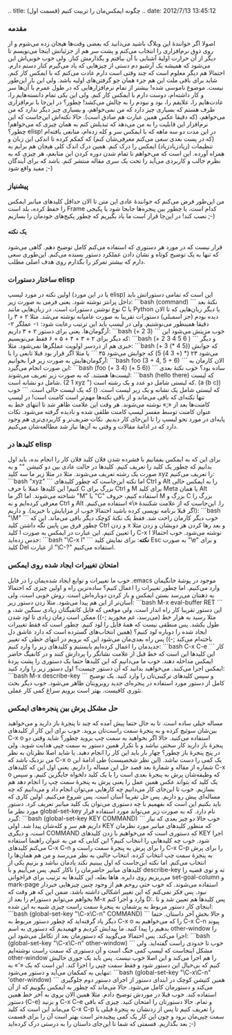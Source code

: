 .. title: چگونه ایمکس‌مان را تربیت کنیم (قسمت اول) .. date: 2012/7/13
13:45:12

### مقدمه

اصولا اگر خوانندهٔ این وبلاگ باشید می‌دانید که بعضی وقت‌ها هیجان زده
می‌شوم و از روی ذوق نرم‌افزاری را انتخاب می‌کنم و پشت سر هم از جزئیاتش
اینجا می‌نویسم تا دیگر از آن حرارت اولیهٔ آشنایی با آن بیافتم و بگذارمش
کنار‌. ولی خوب خوبی‌اش این می‌شود که همیشه یک آرشیو دم دستی از چیز‌هایی
که یاد می‌گیرم کنار دستم دارم. احتمالا هم دیگر معلوم است که چند وقتی است
دارم عادت می‌کنم که با ایمکس کار کنم‌. شاید برای باقی ملت این هم جزء
همان جو گرفتن‌های اولیه باشد‌. ولی این بار این‌طور نیست‌. موضوع ناموسی
شده‌! بیشتر از تمام نرم‌افزار‌هایی که در طول عمرم با آن‌ها سر و کار
داشته‌ام‌، دوست دارم با ایمکس کار کنم‌. ولی این یکی تمام دانسته‌هایم
را‌، عادت‌هایم را‌، علایقم را‌، بود و نبودم را به چالش می‌کشد‌! چطور؟ در
این‌جا با نرم‌افزاری طرف هستم که بسیاری چیز دارد که من نمی‌خواهم‌، و
بسیاری چیز دیگر ندارد که من می‌خواهم‌، (که دقیقا عکس همین عبارت هم صادق
است). حالا نکته‌اش این‌جاست که این نرم‌افزار این قابلیت را به من می‌دهد
که تبدیلش کنم به همان چیزی که می‌خواهم‌! چطور؟ elisp‌! در این مدت دو سه
ماهه که با ایمکس سر و کله زده‌ام‌، منابعی یافته‌ام (که در پست بعدی سعی
می‌کنم معرفی‌شان کنم) که کمکم کرده تا اندکی این زبان و تنظیمات
(زیادزیادزیاد) ایمکس را درک کنم‌. همین درک اندک کلی هیجان هم برایم به
همراه آورده‌. این است که می‌خواهم تا تمام شدن دوره کردن این منابعم‌، هر
چیزی که به نظرم جالب و کاربردی می‌آید را تحت یک سری مقاله منتشر کنم‌.
باشد که برای آیندگان مفید واقع شود ;-)

### پیشنیاز

من این‌طور فرض می‌کنم که خوانندهٔ عادی این متن تا الان حداقل کلید‌های
میانبر ایمکس را حفظ کرده‌، بلد است Frame کدام است‌، یا چطور بین پنجره‌ها
جابجا شود یا پکیجی نصب کند‌! در این‌جا قرار است ما یاد بگیریم که چطور
پکیج‌های خودمان را بسازیم ;-)

#### یک نکته

قرار نیست که در مورد هر دستوری که استفاده می‌کنم کامل توضیح دهم‌. گاهی
می‌شود که تنها به یک توضیح کوتاه و نشان دادن عملکرد دستور بسنده می‌کنم‌.
این‌طوری سعی دارم که بیشتر تمرکز را بگذارم روی هدف اصلی مطلب.

### ساختار دستورات elisp

اولین نکته در مورد لیسپ (یا در این مورد elisp) این است که تمامی دستوراتش
باید داخل پرانتز نوشته شود‌. یعنی فرمی به صورت زیر: \`\`\`bash (command)
\`\`\` نکتهٔ بعد نوع نوشتن دستورات است‌. در زبان‌هایی مانند C یا Python
یا دیگر زبان‌هایی که تا الان دیده بودم‌ (جز اسمبلی) دستورات تقریبا به
صورت عامیانه نوشته می‌شد‌. مثلا ۲ + ۳ را دقیقا همینطور می‌نوشتیم‌. ولی
در لیسپ باید این ترتیب رعایت شود:‌ ۱- عملگر ۲- آرگومان‌ها‌. یعنی برای
دستور ۲ + ۳ داریم: \`\`\`bash (+ 2 3) \`\`\` خوب مزیتش می‌شود این که
دیگر برای ۲ + ۳ + ۴ + ۵ + ۶ فقط می‌نویسیم: \`\`\`bash (+ 2 3 4 5 6 )
\`\`\` و دیگر خبری هم از دردسر اولویت عملگر‌ها نمی‌شود‌. مثلا:
\`\`\`bash (+ 3 (\* 4 5)) که جوابش می‌شود ۲۳ (\* (+ 3 4) 5) که جوابش
می‌شود ۳۵ \`\`\` یا مثلا اگر قرار بود قبلا تابعی را با آرگومان‌هایش به
صورت زیر فرا بخوانیم: \`\`\`bash foo (3 + 4, 5 + 6) \`\`\` الان کارمان
به این صورت انجام می‌گیرد: \`\`\`bash (foo (+ 3 4) (+ 5 6)) \`\`\` ساده
بود؟‌ خوب نکتهٔ‌ بعدی لیست‌ها هستند‌. که به صورت زیر تعریف می‌شوند:
\`\`\`bash (hello there) که لیست شامل دو نشانه است. (1 2 xyz ") که لیستی
شامل دو عدد و یک رشته است‌. (a (b c)) که لیستی شامل یک نشانه و یک زیر
لیست است‌. () که یک لیست خالی است‌. \`\`\` خوب تنها نکته‌ای که باقی
می‌ماند و از باقی نکته‌ها مهم‌تر است کامنت است‌! در لیسپ کامنت‌ها بعد از
«;» نوشته می‌شوند‌. هر وقت این علامت ظاهر شد تا انتهای خط به عنوان کامنت
توسط مفسر لیسپ کامنت طلقی شده و نادیده گرفته می‌شود‌. نکات پایه‌ای در
مورد نحو لیسپ را تا این‌جای کار دیدیم‌. نکات ضریف‌تر و کاربردی‌تری هم
وجود دارد که در ادامهٔ مقالات و وقتی به آن‌ها نیاز شد مطالعه‌شان
می‌کنیم.

### کلید‌ها در elisp

برای این که به ایمکس بفمانیم با فشرده شدن فلان کلید فلان کار را انجام
بده‌، باید اول بدانیم که چطور یک کلید را تعریف کنیم‌. کلید‌ها در حالت
عادی بین دو کتیشن "" و به صورت یک رشته تعریف می‌شوند‌. مثلا در مثلا زیر
ما سه کلید xyz را تعریف می‌کنیم: \`\`\`bash "xyz" \`\`\` اما نکته
این‌جاست که چطور کلید‌های Ctrl و Alt را به ایمکس حالی کنیم‌! این کلید‌ها
عملا با حرف C بزرگ برای Ctrl و M برای کلید Meta یا همان Alt شناخته
می‌شوند‌. اما اگر ما "M" یا "C" استفاده کنیم، حروف M بزرگ و C بزرگ را
معرفی کرده‌ایم و نه Ctrl و Alt را‌. این‌جاست که از علامت شکنندهٔ «\\»
استفاده می‌کنیم‌. (اگر قبلا برنامه نویسی کرده باشید احتمالا خوب از
مزایایش با خبرید‌). و داریم: \`\`\`bash "\\M" \`\`\` خوب دیگر کارمان
راحت شد‌. فقط یک نکتهٔ کوچک دیگر باقی می‌ماند‌. این که چطور فرق بین
پایین نگه داشتن کلید Ctrl و زدن x و بعد رها کردن هر دویشان و زدن مثلا
کلید l را تعیین کنیم‌. این عبارت در ایمکس به صورت C-x l نوشته می‌شود‌.
خوب احتمالا حدس زده‌اید‌: \`\`\`bash "\\C-x l" \`\`\` **نکته**: برای
نمایش کلید Esc به صورت "\\e" و برای کلید Del از عبارت "\\C-‎?‎" استفاده
می‌کنیم.

### امتحان تغییرات ایجاد شده روی ایمکس

خوب ما تغییرات و توابع ایجاد شده‌یمان را در فایل ‎.emacs موجود در پوشهٔ
خانگیمان وارد می‌کنیم‌. اما چطور تغییرات را اعمال کنیم؟ ساده‌ترین راه و
اولین چیزی که احتمالا به ذهنتان می‌رسد بستن ایمکس و باز کردن دوباره‌اش
است. روش خوبی است‌‌، ولی آسان‌تر از این هم پیدا می‌شود‌. مثلا زدن دستور
زیر: \`\`\`bash M-x eval-buffer RET \`\`\` این دستور تقریبا کار راه
انداز است‌. ولی موقعی که فایل کانفیگتان زیادی سنگین شد‌، و مثلا رسید به
هزار خط (‌می‌رسد‌، غم مخورید ;-)) ممکن است زمان زیادی تا لود شدن طول
بکشد‌. پس منطقی نیست که همهٔ فایل را لود کنیم‌. چطور است که فقط تغییرات
ایجاد شده را دوباره لود کنیم؟ (همین انتخاب‌های گسترده است که دارد عاشق
دل باخته‌ام می‌کند ;-)) پس راه بعدی‌مان می‌شود این که برویم در انتهای
خطی که تغییر جدیدمان را اعمال کرده‌ایم بایستیم و کلید‌های زیر را وارد
کنیم: \`\`\`bash C-x C-e \`\`\` کار این کلید‌ها این است که خط قبل از
علامت نشانگر را پردازش کنند و در کانفیگ حاضر ایمکس مداخله دهند‌. خوب ما
می‌دانیم که این کلید‌ها حتما یک دستوری را پشت پردهٔ ایمکس اجرا می‌کنند‌.
می‌خواهید بدانید که آن دستور چیست؟ اول دستور زیر را وارد کنید:
\`\`\`bash M-x describe-key \`\`\` و سپس کلید‌های ترکیبی‌تان را وارد
کنید‌. یک توضیح کامل از دستور مورد استفاده در پنجره‌ای جدید روبرویتان
ظاهر می‌شود‌. خوب دیگر بحث تئوری کافیست‌. بهتر است برویم سراغ کمی کار
عملی‌.

### حل مشکل پرش بین پنجره‌های ایمکس

مساله خیلی ساده است‌. تا به حال حتما پیش آمده که چند تا پنجرهٔ باز دارید
و می‌خواهید بین‌شان سوئیچ کرده و به پنجرهٔ سمت راست‌تان بروید. خوب برای
این کار از کلید‌های C-x o استفاده می‌کنید‌. حالا اگر بخواهید به سمت چپ
بروید چطور؟ شاید وقتی دو پنجرهٔ باز دارید کار سختی نباشد و با تکرار همین
دستور به سمت چپی هدایت شوید‌. ولی در پنج پنجرهٔ باز چطور؟ چهار بار باید
این کار را انجام دهید‌. یا شاید اصلا نظرتان به نظر من نزدیک باشد که C-x
o یک کمی را دست نباشد‌. (این نظر شخصیست) طی ادامهٔ این شماره از مقاله و
شمارهٔ بعد قصد حل این مساله را داریم‌. یعنی اول این که کلید‌های C-x o که
وظیفه‌شان پرش به پنجرهٔ بعدی است را با یک کلید دلخواه جایگزین کنیم‌. و
سپس یک کلید که بتواند عکس همین عمل را یعنی پرش به پنجرهٔ سمت چپ را انجام
دهد هم بسازیم‌. خوب تا این‌جای کار می‌دانیم چه کار‌هایی می‌توان انجام
داد و می‌دانیم که چه مساله‌ای پیش رو داریم‌. پس حل تقریبا آسان است‌. پس
شروع می‌کنیم‌. اولین کاری که باید بکنیم این است که بفهمیم با چه دستوری
می‌توان یک کلید میانبر تعریف کرد‌. دستور مورد نظر ما global-set-key نام
دارد‌. که به صورت زیر می‌تواند مورد استفاده قرار گیرد: \`\`\`bash
(global-set-key KEY COMMAND) \`\`\` خوب حالا دو چیز بعدی که نیاز داریم
هم سر و کله‌شان پیدا شد‌. اولی KEY که منظور کلید‌های میانبر مورد نظرمان
است‌، و دیگری COMMAND که دستوری است که می‌خواهیم با زدن کلید‌های KEY
اجرا شود‌. خوب چه کلید‌هایی را انتخاب کنیم؟ این کتابی که من به عنوان
راهنما استفاده می‌کنم کلید‌های C-x C-n را برای پرش به پنجرهٔ سمت راست و
C-x C-p را برای پرش به پنجرهٔ سمت چپ انتخاب کرده‌. انتخاب جالبی به نظر
می‌رسد و من هم همان‌ها را انتخاب می‌کنم‌. اما نکته این‌جاست که اول
ببینیم نکند یادمان نباشد و بزنیم یکی از کلید‌های میانبر حاضرمان را ناکار
کنیم‌. پس می‌آییم و با describe-key ته و توی قضیه را می‌ریزیم روی
دایره‌. هاها بعله‌، این کلید‌ها به ترتیب برای فراخوانی set-goal-column و
mark-page استفاده می‌شوند‌. که خوب حتی روحم هم از وجود چنین چیز‌هایی
خبر‌دار نبود‌. پس فکر نمی‌کنم که این تغییر اشکالی داشته باشد‌. ضمن این
که هر وقت که بخواهم می‌توانم دستورام را بعد از M-x وارد و اجرا کنم D:.
پس کلید‌ها هم تعیین شد و تا اینجای کار دستور مربوط به پرشمان به پنجرهٔ
سمت راست چیزی شبیه به این شده: \`\`\`bash (global-set-key "\\C-x\\C-n"
COMMAND) \`\`\` و حالا بخش آخر داستان‌. حتما دیگر یاد گرفته‌اید که چطور
دستور مربوط به C-x o را که می‌خواهیم به C-x C-n پیوند بدهیم را پیدا
کنید‌. ما پیدایش کردیم و فهمیدیم که دستوری به اسم other-window را اجرا
می‌کند‌. پس احتمالا می‌گویید که دستورمان بعد از تکامل می‌شود این:
\`\`\`bash (global-set-key "\\C-x\\C-n" other-window) \`\`\` خوب تا
حدودی راست گفته‌اید‌. ولی مشکل اینجاست که لیسپ کمی خنگ است و آن دستوری
که سمت راست نوشته‌ایم other-window را هم اجرا می‌کند و این اصلا خوب
نیست‌. پس باید یک جوری حالیش کنیم که بی‌خیال این دستور شود و فقط سمت چپی
را اجرا کند‌. این است که یک «'» به تنهایی به کمکمان می‌آید و دستور
می‌شود: \`\`\`bash (global-set-key "\\C-x\\C-n" 'other-window) \`\`\`
همین کتیشن کوچک در ابتدای دستور از اجرای دستور دوم جلوگیری می‌کند و
دستورمان کامل می‌شود‌. حالا می‌ماند که چطور به ایمکس بگوییم که از آن
استفاده کند‌. خوب قبلا در موردش توضیح دادم‌. مثلا همین الان بروی به آخر
خط همین دستور (C-e) و بزنید C-x C-e و تمام‌. حالا دستورتان را امتحان
کنید‌. چیزی که باقی می‌ماند این است که کلید C-x C-p را تعریف کنیم تا پس
از زدنشان به پنجرهٔ قبلی یا سمت چپی‌مان برود و چون این کار یک کمی
پیچیده‌تر است بهتر است آن را برای قسمت بعد بگذاریم‌. قسمتی که شما تا
این‌جای داستان را به درستی درک کرده‌اید ;-)
